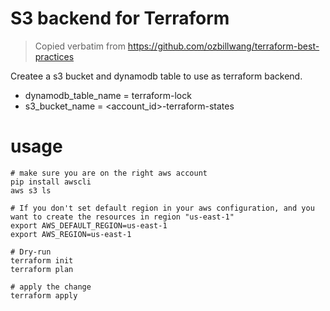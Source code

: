 # S3 backend for Terraform

> Copied verbatim from https://github.com/ozbillwang/terraform-best-practices

Createe a s3 bucket and dynamodb table to use as terraform backend.

* dynamodb_table_name = terraform-lock
* s3_bucket_name = <account_id>-terraform-states

# usage

```
# make sure you are on the right aws account
pip install awscli
aws s3 ls

# If you don't set default region in your aws configuration, and you want to create the resources in region "us-east-1"
export AWS_DEFAULT_REGION=us-east-1
export AWS_REGION=us-east-1

# Dry-run
terraform init
terraform plan

# apply the change
terraform apply
```